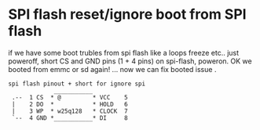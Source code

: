 # SPI flash reset/ignore boot from SPI flash

if we have some boot trubles from spi flash like a loops freeze etc..
just poweroff, short CS and GND pins (1 + 4 pins) on spi-flash, poweron. 
OK we booted from emmc or sd again! ... now we can fix booted issue .


```
spi flash pinout + short for ignore spi
             ___________
 .--  1 CS  * @         * VCC    5
 |    2 DO  *           * HOLD   6
 |    3 WP  * w25q128   * CLOCK  7
 `--  4 GND *___________* DI     8

```

